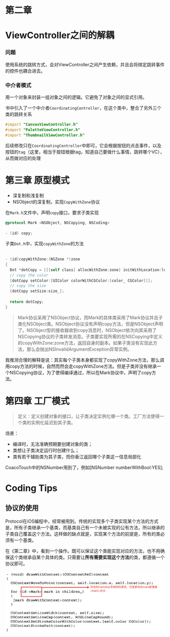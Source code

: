 # 第二章

# ViewController之间的解耦

### 问题

使用系统的跳转方式，会对ViewController之间产生依赖，并且会将绑定跳转事件的控件也耦合进去。

### 中介者模式

用一个对象来封装一组对象之间的逻辑。它避免了对象之间的显式引用。

书中引入了一个中介者`CoordinatingController`，在这个类中，整合了另外三个类的跳转关系

```objective-c
#import "CanvasViewController.h"
#import "PaletteViewController.h"
#import "ThumbnailViewController.h"
```

后续修改只在`CoordinatingController`中即可，它会根据按钮的点击事件，以及按钮的`tag`（这里，相当于按钮根据tag，知道自己要做什么事情，跳转哪个VC），从而做对应的处理

# 第三章 原型模式

- 深复制和浅复制
- NSObject的深复制，实现`CopyWithZone`协议

在`Mark.h`文件中，声明`copy`接口，要求子类实现

```objective-c
@protocol Mark <NSObject, NSCopying, NSCoding>

- (id) copy;
```

子类`Dot.h`中，实现`copyWithZone`的方法

```objective-c

- (id)copyWithZone:(NSZone *)zone
{
  Dot *dotCopy = [[[self class] allocWithZone:zone] initWithLocation:location_];
  // copy the color
  [dotCopy setColor:[UIColor colorWithCGColor:[color_ CGColor]]];
  // copy the size
  [dotCopy setSize:size_];
  
  return dotCopy;
}

```

> Mark协议采用了NSObject协议，而Mark的具体类采用了Mark协议并且子类化NSObject类。NSObject协议没有声明copy方法，但是NSObject声明了。NSObject型的接收器收到copy消息时，NSObject依次向其采用了NSCopying协议的子类转发消息。子类要实现所需的在NSCopying中定义的copyWithZone:zone方法，返回自身的副本。如果子类没有实现此方法，那么会抛出NSInvalidArgumentException异常实例。

我推测合理的解释是说：其实每个子类本身都实现了copyWithZone方法，那么调用copy方法的时候，自然而然会走copyWithZone方法。但是子类并没有继承一个NSCopying协议，为了使得编译通过，所以在Mark协议中，声明了copy方法。

# 第四章 工厂模式

> 定义：定义创建对象的接口，让子类决定实例化哪一个类。工厂方法使得一个类的实例化延迟到其子类。

场景：

- 编译时，无法准确预期要创建对象的类；
- 类想让子类决定运行时创建什么；
- 类有若干辅助类为其子类，而你香江返回哪个子类这一信息局部化

CoacoTouch中的NSNumber用到了，例如[NSNumber numberWithBool:YES];

# Coding Tips

## 协议的使用

Protocol在iOS编程中，经常被用到。传统的实现多个子类实现某个方法的方式是，所有子类继承一个基类，而基类自己有一个未被实现的公有方法，所以继承的子类自己覆盖这个方法。这样做的缺点就是，实现某个方法的前提是，所有的类必须有一个基类。

在《第二章》中，看到一个操作。既可以保证这个类能实现对应的方法，也不用确保这个类继承自某个具体的类。只需要让**所有需要实现这个方法**的类，都遵循一个协议即可。

![image-20210707223454040](Objective-C设计模式.assets/image-20210707223454040.png)


